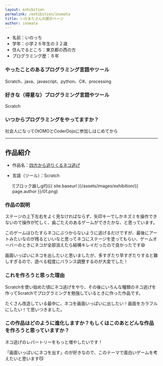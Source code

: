 ```yaml
---
layout: exhibition
permalink: /exhibition/inomata
title: いのまたさんの展示ページ
author: inomata
---
```

- 名前：いのっち
- 学年：小学２６年生の３２歳
- 住んでるところ：東京都の西の方
- プログラミング歴：８年

### やったことのあるプログラミング言語やツール

Scratch、java、javascript、python、C#、processing

### 好きな（得意な）プログラミング言語やツール

Scratch

### いつからプログラミングをやってますか？

社会人になってOtOMOとCoderDojoに参加しはじめてから

---

## 作品紹介

- 作品名：[四方から迫りくるネコ逃げ](https://scratch.mit.edu/projects/240754428/)
- 言語（ツール）：Scratch

    ![ブロック崩しgif]({{ site.baseurl }}/assets/images/exhibition/{{ page.author }}/01.png)

### 作品の説明

ステージの上下左右をよく見なければならず、矢印キーでしかネズミを操作できないので操作が忙しく、歯ごたえのあるゲームができたかな、と思っています。

このゲームはひたすらネコにぶつからないように逃げるだけですが、最後にアートみたいなのが残るといいなと思ってネコにステージを塗ってもらい、ゲームオーバーのときにネコが全部消えたら結構キレイだったので良かったです😄

画面いっぱいにネコを出したいと思いましたが、多すぎたり早すぎたりすると難しすぎるので、遊べる程度にバランス調整するのが大変でした！

### これを作ろうと思った理由

Scratchを使い始めた頃にネコ逃げをやり、その後にいろんな種類のネコ逃げを作ってScratchでプログラミングを勉強しているときに作った作品です。

たくさん改造している最中に、ネコを画面いっぱいに出したい！画面をカラフルにしたい！て思いつきました。

### この作品はどのように進化しますか？もしくはこのあとどんな作品を作ろうと思っていますか？

ネコ逃げのレパートリーをもっと増やしたいです！

「画面いっぱいにネコを出す」のが好きなので、このテーマで面白いゲームを考えたいと思います😼
